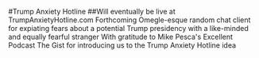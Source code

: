 #Trump Anxiety Hotline
##Will eventually be live at TrumpAnxietyHotline.com
Forthcoming Omegle-esque random chat client for expiating fears about a potential Trump presidency with a like-minded and equally fearful stranger
With gratitude to Mike Pesca's Excellent Podcast The Gist for introducing us to the Trump Anxiety Hotline idea 
